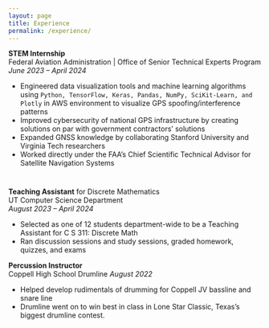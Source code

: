 ```yaml
---
layout: page
title: Experience
permalink: /experience/
---
```



**STEM Internship**  
Federal Aviation Administration | Office of Senior Technical Experts Program  
*June 2023 – April 2024*
- Engineered data visualization tools and machine learning algorithms using `Python, TensorFlow, Keras, Pandas,
NumPy, SciKit-Learn, and Plotly` in AWS environment to visualize GPS spoofing/interference patterns
- Improved cybersecurity of national GPS infrastructure by creating solutions on par with government contractors’
solutions
- Expanded GNSS knowledge by collaborating Stanford University and Virginia Tech researchers
- Worked directly under the FAA’s Chief Scientific Technical Advisor for Satellite Navigation Systems

<div style="margin-top: 40px;"></div>

**Teaching Assistant** for Discrete Mathematics  
UT Computer Science Department  
*August 2023 – April 2024*
- Selected as one of 12 students department-wide to be a Teaching Assistant for C S 311: Discrete Math
- Ran discussion sessions and study sessions, graded homework, quizzes, and exams 

**Percussion Instructor**   
Coppell High School Drumline
*August 2022*
- Helped develop rudimentals of drumming for Coppell JV bassline and snare line
- Drumline went on to win best in class in Lone Star Classic, Texas’s biggest drumline contest.
